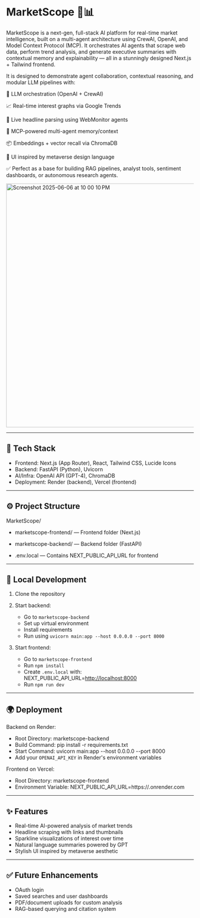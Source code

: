 # MarketScope 🧠📊

MarketScope is a next-gen, full-stack AI platform for real-time market intelligence, built on a multi-agent architecture using CrewAI, OpenAI, and Model Context Protocol (MCP). It orchestrates AI agents that scrape web data, perform trend analysis, and generate executive summaries with contextual memory and explainability — all in a stunningly designed Next.js + Tailwind frontend.

It is designed to demonstrate agent collaboration, contextual reasoning, and modular LLM pipelines with:

🧠 LLM orchestration (OpenAI + CrewAI)

📈 Real-time interest graphs via Google Trends

📰 Live headline parsing using WebMonitor agents

🔁 MCP-powered multi-agent memory/context

📦 Embeddings + vector recall via ChromaDB

🎨 UI inspired by metaverse design language

✅ Perfect as a base for building RAG pipelines, analyst tools, sentiment dashboards, or autonomous research agents.

<img width="654" alt="Screenshot 2025-06-06 at 10 00 10 PM" src="https://github.com/user-attachments/assets/a90da7a3-5e00-4d35-ab5d-c719ae42bf6c" />

---

## 🔧 Tech Stack

* Frontend: Next.js (App Router), React, Tailwind CSS, Lucide Icons
* Backend: FastAPI (Python), Uvicorn
* AI/Infra: OpenAI API (GPT-4), ChromaDB
* Deployment: Render (backend), Vercel (frontend)

---

## ⚙️ Project Structure

MarketScope/

* marketscope-frontend/ — Frontend folder (Next.js)
* marketscope-backend/ — Backend folder (FastAPI)

* .env.local — Contains NEXT\_PUBLIC\_API\_URL for frontend

---

## 🚀 Local Development

1. Clone the repository
2. Start backend:

   * Go to `marketscope-backend`
   * Set up virtual environment
   * Install requirements
   * Run using `uvicorn main:app --host 0.0.0.0 --port 8000`
3. Start frontend:

   * Go to `marketscope-frontend`
   * Run `npm install`
   * Create `.env.local` with:
     NEXT\_PUBLIC\_API\_URL=[http://localhost:8000](http://localhost:8000)
   * Run `npm run dev`

---

## 🌍 Deployment

Backend on Render:

* Root Directory: marketscope-backend
* Build Command: pip install -r requirements.txt
* Start Command: uvicorn main\:app --host 0.0.0.0 --port 8000
* Add your `OPENAI_API_KEY` in Render's environment variables

Frontend on Vercel:

* Root Directory: marketscope-frontend
* Environment Variable:
  NEXT\_PUBLIC\_API\_URL=https\://<your-backend-url>.onrender.com

---

## ✨ Features

* Real-time AI-powered analysis of market trends
* Headline scraping with links and thumbnails
* Sparkline visualizations of interest over time
* Natural language summaries powered by GPT
* Stylish UI inspired by metaverse aesthetic

---

## ✅ Future Enhancements

* OAuth login
* Saved searches and user dashboards
* PDF/document uploads for custom analysis
* RAG-based querying and citation system


